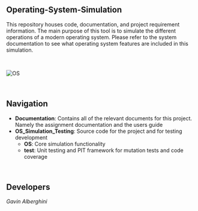 ## Operating-System-Simulation

This repository houses code, documentation, and project requirement information. The main purpose of this tool is to simulate the different operations of a modern operating system. Please refer to the system documentation to see what operating system features are included in this simulation.

&nbsp;

![OS](https://www.ionos.com/digitalguide/fileadmin/DigitalGuide/Teaser/operating-system-t.jpg)

&nbsp;

## Navigation
* __Documentation__: Contains all of the relevant documents for this project. Namely the assignment documentation and the users guide
* __OS_Simulation_Testing__: Source code for the project and for testing development
  * __OS__: Core simulation functionality
  * __test__: Unit testing and PIT framework for mutation tests and code coverage

&nbsp;

## Developers
_Gavin Alberghini_
